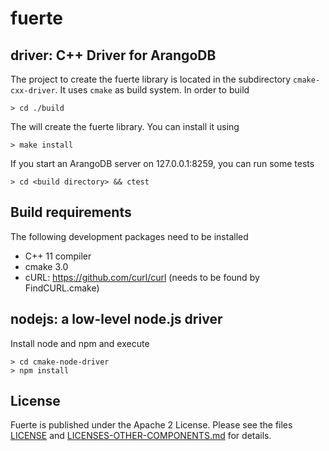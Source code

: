 # fuerte

## driver: C++ Driver for ArangoDB

The project to create the fuerte library is located in the subdirectory
`cmake-cxx-driver`. It uses `cmake` as build system. In order to build

```
> cd ./build
```

The will create the fuerte library. You can install it using

```
> make install
```

If you start an ArangoDB server on 127.0.0.1:8259, you can run
some tests

```
> cd <build directory> && ctest
```

## Build requirements

The following development packages need to be installed

- C++ 11 compiler
- cmake 3.0
- cURL: https://github.com/curl/curl (needs to be found by FindCURL.cmake)

## nodejs: a low-level node.js driver

Install node and npm and execute

```
> cd cmake-node-driver
> npm install
```

## License

Fuerte is published under the Apache 2 License. Please see
the files [LICENSE](LICENSE) and
[LICENSES-OTHER-COMPONENTS.md](LICENSES-OTHER-COMPONENTS.md)
for details.
